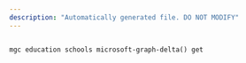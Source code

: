 ```yaml
---
description: "Automatically generated file. DO NOT MODIFY"
---
```


```cli

mgc education schools microsoft-graph-delta() get

```